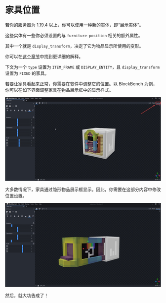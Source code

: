 # 家具位置

若你的服务器为 1.19.4 以上，你可以使用一种新的实体，即“展示实体”。

这些实体有一些你必须设置的与 `furniture-position` 相关的额外属性。

其中一个就是 `display_transform`，决定了它为物品显示所使用的变形。

你可以在[这个章节](mechanics.furniture-mechanic.display-entity-furniture.md#展示实体属性)中找到更详细的解释。

下文为一个 `type` 设置为 `ITEM_FRAME` 或 `DISPLAY_ENTITY`，且 `display_transform` 设置为 `FIXED` 的家具。

若要让家具看起来正常，你需要在软件中调整它的位置。以 BlockBench 为例，你可以在如下界面调整家具在物品展示框中的显示样式。

![img](images/image49.png)

大多数情况下，家具通过隐形物品展示框显示。因此，你需要在这部分内容中修改位置设置。

![img](images/image50.png)

然后，就大功告成了！